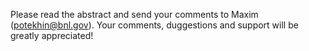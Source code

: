 Please read the abstract and send your comments to Maxim (potekhin@bnl.gov). Your comments, duggestions and support will be greatly appreciated!
